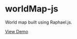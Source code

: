 worldMap-js
==========

World map built using Raphael.js.

[View Demo](http://doslin.com/assets/demo/worldMap-js/index.html) 
